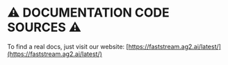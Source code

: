 # :warning: DOCUMENTATION CODE SOURCES :warning:

To find a real docs, just visit our website: [https://faststream.ag2.ai/latest/](https://faststream.ag2.ai/latest/)
